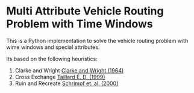 ﻿# Multi Attribute Vehicle Routing Problem with Time Windows

This is a Python implementation to solve the vehicle routing problem with wime windows and special attributes.

Its based on the following heuristics:

1) Clarke and Wright [Clarke and Wright (1964)](https://pubsonline.informs.org/doi/abs/10.1287/opre.12.4.568)
2) Cross Exchange [Taillard É. D. (1999)](https://www.cambridge.org/core/journals/rairo-operations-research/article/abs/a-heuristic-column-generation-method-for-the-heterogeneous-fleet-vrp/43290613FFEC6E95A2CBDF03439BB454)
3) Ruin and Recreate [Schrimpf et. al. (2000)](https://www.sciencedirect.com/science/article/abs/pii/S0021999199964136)


